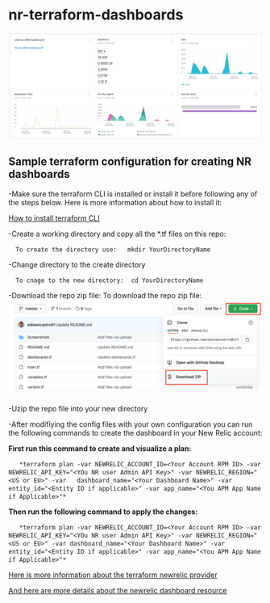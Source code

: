 # nr-terraform-dashboards

[![Sample Dashboard](https://github.com/edisoncastro01/nr-terraform-dashboards/blob/master/Screenshots/SampleDashboard.png)](https://github.com/edisoncastro01/nr-terraform-dashboards)

## Sample terraform configuration for creating NR dashboards

-Make sure the terraform CLI is installed or install it before following any of the steps below. Here is more information about how to install it:

[How to install terraform CLI](https://learn.hashicorp.com/tutorials/terraform/install-cli)

-Create a working directory and copy all the *.tf files on this repo:
      
      To create the directory use:   mkdir YourDirectoryName

-Change directory to the create directory
      
      To cnage to the new directory:  cd YourDirectoryName

-Download the repo zip file:
      To download the repo zip file: [![Download repo Zip file](https://github.com/edisoncastro01/nr-terraform-dashboards/blob/master/Screenshots/GithubRepoZidDownload.png)](https://github.com/edisoncastro01/nr-terraform-dashboards)

-Uzip the repo file into your new directory

-After modifiying the config files with your own configuration you can run the following commands to create the dashboard in your New Relic account:

**First run this command to create and visualize a plan:**
       
       *terraform plan -var NEWRELIC_ACCOUNT_ID=<Your Account RPM ID> -var NEWRELIC_API_KEY="<YOu NR user Admin API Key>" -var NEWRELIC_REGION="<US or EU>" -var   dashboard_name="<Your Dashboard Name>" -var entity_id="<Entity ID if applicable>" -var app_name="<You APM App Name if Applicable>"*

**Then run the following command to apply the changes:**

       *terraform plan -var NEWRELIC_ACCOUNT_ID=<Your Account RPM ID> -var NEWRELIC_API_KEY="<YOu NR user Admin API Key>" -var NEWRELIC_REGION="<US or EU>" -var dashboard_name="<Your Dashboard Name>" -var entity_id="<Entity ID if applicable>" -var app_name="<You APM App Name if Applicable>"*
  
  
[Here is more information about the terraform newrelic provider](https://registry.terraform.io/providers/newrelic/newrelic/latest/docs)

[And here are more details about the newrelic dashboard resource](https://registry.terraform.io/providers/newrelic/newrelic/latest/docs/resources/dashboard)


